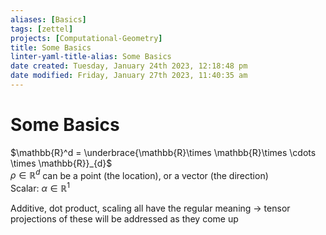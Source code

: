 ```yaml
---
aliases: [Basics]
tags: [zettel]
projects: [Computational-Geometry]
title: Some Basics
linter-yaml-title-alias: Some Basics
date created: Tuesday, January 24th 2023, 12:18:48 pm
date modified: Friday, January 27th 2023, 11:40:35 am
---
```


# Some Basics

$\mathbb{R}^d = \underbrace{\mathbb{R}\times \mathbb{R}\times \cdots \times \mathbb{R}}_{d}$  
$\rho \in \mathbb{R}^d$ can be a point (the location), or a vector (the direction)  
Scalar: $\alpha \in \mathbb{R}^1$

Additive, dot product, scaling all have the regular meaning -> tensor projections of these will be addressed as they come up
